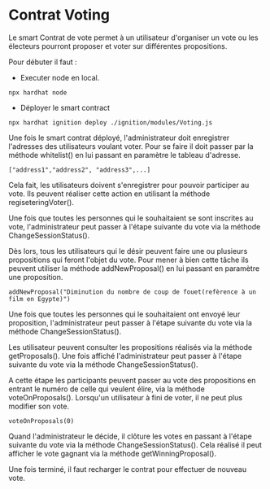 # Contrat Voting

Le smart Contrat de vote permet à un utilisateur d'organiser un vote ou les électeurs pourront proposer et voter sur différentes propositions.

Pour débuter il faut :

- Executer node en local.

```shell
npx hardhat node
```
- Déployer le smart contract 
  
```shell
npx hardhat ignition deploy ./ignition/modules/Voting.js
```
Une fois le smart contrat déployé, l'administrateur doit enregistrer l'adresses des utilisateurs voulant voter.
Pour se faire il doit passer par la méthode whitelist() en lui passant en paramètre le tableau d'adresse.

```shell
["address1","address2", "address3",...]
```

Cela fait, les utilisateurs doivent s'enregistrer pour pouvoir participer au vote.
Ils peuvent réaliser cette action en utilisant la méthode regiseteringVoter().

Une fois que toutes les personnes qui le souhaitaient se sont inscrites au vote, l'administrateur peut passer à l'étape suivante du vote via la méthode ChangeSessionStatus().

Dès lors, tous les utilisateurs qui le désir peuvent faire une ou plusieurs propositions qui feront l'objet du vote.
Pour mener à bien cette tâche ils peuvent utiliser la méthode addNewProposal() en lui passant en paramètre une proposition.

```shell
addNewProposal("Diminution du nombre de coup de fouet(refèrence à un film en Egypte)")
```

Une fois que toutes les personnes qui le souhaitaient ont envoyé leur proposition, l'administrateur peut passer à l'étape suivante du vote via la méthode ChangeSessionStatus().

Les utilisateur peuvent consulter les propositions réalisés via la méthode getProposals().
Une fois affiché l'administrateur peut passer à l'étape suivante du vote via la méthode ChangeSessionStatus().

A cette étape les participants peuvent passer au vote des propositions en entrant le numéro de celle qui veulent élire, via la méthode voteOnProposals().
Lorsqu'un utilisateur à fini de voter, il ne peut plus modifier son vote.

```shell
voteOnProposals(0)
```

Quand l'administrateur le décide, il clôture les votes en passant à l'étape suivante du vote via la méthode ChangeSessionStatus().
Cela réalisé il peut afficher le vote gagnant via la méthode getWinningProposal().

Une fois terminé, il faut recharger le contrat pour effectuer de nouveau vote.